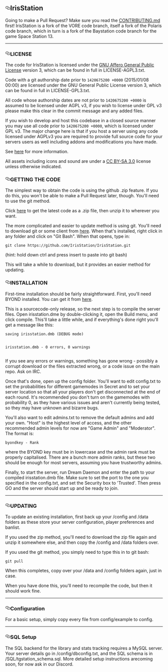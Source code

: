 
      
  <div id="readme" class="readme blob instapaper_body">
    <article class="markdown-body entry-content" itemprop="text"><h1><a id="user-content-irisstation" class="anchor" aria-hidden="true" href="#irisstation"><svg class="octicon octicon-link" viewBox="0 0 16 16" version="1.1" width="16" height="16" aria-hidden="true"><path fill-rule="evenodd" d="M4 9h1v1H4c-1.5 0-3-1.69-3-3.5S2.55 3 4 3h4c1.45 0 3 1.69 3 3.5 0 1.41-.91 2.72-2 3.25V8.59c.58-.45 1-1.27 1-2.09C10 5.22 8.98 4 8 4H4c-.98 0-2 1.22-2 2.5S3 9 4 9zm9-3h-1v1h1c1 0 2 1.22 2 2.5S13.98 12 13 12H9c-.98 0-2-1.22-2-2.5 0-.83.42-1.64 1-2.09V6.25c-1.09.53-2 1.84-2 3.25C6 11.31 7.55 13 9 13h4c1.45 0 3-1.69 3-3.5S14.5 6 13 6z"></path></svg></a>IrisStation</h1>
<p>Going to make a Pull Request? Make sure you read the <a href="/LiquidFirefly/IrisStation/blob/master/.github/CONTRIBUTING.md">CONTRIBUTING.md</a> first!
IrisStation is a fork of the VORE code branch, itself a fork of the Polaris code branch, which in turn is a fork of the Baystation code branch for the game Space Station 13.</p>
<hr>
<h3><a id="user-content-license" class="anchor" aria-hidden="true" href="#license"><svg class="octicon octicon-link" viewBox="0 0 16 16" version="1.1" width="16" height="16" aria-hidden="true"><path fill-rule="evenodd" d="M4 9h1v1H4c-1.5 0-3-1.69-3-3.5S2.55 3 4 3h4c1.45 0 3 1.69 3 3.5 0 1.41-.91 2.72-2 3.25V8.59c.58-.45 1-1.27 1-2.09C10 5.22 8.98 4 8 4H4c-.98 0-2 1.22-2 2.5S3 9 4 9zm9-3h-1v1h1c1 0 2 1.22 2 2.5S13.98 12 13 12H9c-.98 0-2-1.22-2-2.5 0-.83.42-1.64 1-2.09V6.25c-1.09.53-2 1.84-2 3.25C6 11.31 7.55 13 9 13h4c1.45 0 3-1.69 3-3.5S14.5 6 13 6z"></path></svg></a>LICENSE</h3>
<p>The code for IrisStation is licensed under the <a href="http://www.gnu.org/licenses/agpl.html" rel="nofollow">GNU Affero General Public License</a> version 3, which can be found in full in LICENSE-AGPL3.txt.</p>
<p>Code with a git authorship date prior to <code>1420675200 +0000</code> (2015/01/08 00:00) are licensed under the GNU General Public License version 3, which can be found in full in LICENSE-GPL3.txt.</p>
<p>All code whose authorship dates are not prior to <code>1420675200 +0000</code> is assumed to be licensed under AGPL v3, if you wish to license under GPL v3 please make this clear in the commit message and any added files.</p>
<p>If you wish to develop and host this codebase in a closed source manner you may use all code prior to <code>1420675200 +0000</code>, which is licensed under GPL v3.  The major change here is that if you host a server using any code licensed under AGPLv3 you are required to provide full source code for your servers users as well including addons and modifications you have made.</p>
<p>See <a href="https://www.gnu.org/licenses/why-affero-gpl.html" rel="nofollow">here</a> for more information.</p>
<p>All assets including icons and sound are under a <a href="http://creativecommons.org/licenses/by-sa/3.0/" rel="nofollow">CC BY-SA 3.0</a> license unless otherwise indicated.</p>
<h3><a id="user-content-getting-the-code" class="anchor" aria-hidden="true" href="#getting-the-code"><svg class="octicon octicon-link" viewBox="0 0 16 16" version="1.1" width="16" height="16" aria-hidden="true"><path fill-rule="evenodd" d="M4 9h1v1H4c-1.5 0-3-1.69-3-3.5S2.55 3 4 3h4c1.45 0 3 1.69 3 3.5 0 1.41-.91 2.72-2 3.25V8.59c.58-.45 1-1.27 1-2.09C10 5.22 8.98 4 8 4H4c-.98 0-2 1.22-2 2.5S3 9 4 9zm9-3h-1v1h1c1 0 2 1.22 2 2.5S13.98 12 13 12H9c-.98 0-2-1.22-2-2.5 0-.83.42-1.64 1-2.09V6.25c-1.09.53-2 1.84-2 3.25C6 11.31 7.55 13 9 13h4c1.45 0 3-1.69 3-3.5S14.5 6 13 6z"></path></svg></a>GETTING THE CODE</h3>
<p>The simplest way to obtain the code is using the github .zip feature. If you do this, you won't be able to make a Pull Request later, though. You'll need to use the git method.</p>
<p>Click <a href="https://github.com/IrisStation/IrisStation/archive/master.zip">here</a> to get the latest code as a .zip file, then unzip it to wherever you want.</p>
<p>The more complicated and easier to update method is using git.  You'll need to download git or some client from <a href="http://git-scm.com/" rel="nofollow">here</a>.  When that's installed, right click in any folder and click on "Git Bash".  When that opens, type in:</p>
<pre><code>git clone https://github.com/IrisStation/IrisStation.git
</code></pre>
<p>(hint: hold down ctrl and press insert to paste into git bash)</p>
<p>This will take a while to download, but it provides an easier method for updating.</p>
<h3><a id="user-content-installation" class="anchor" aria-hidden="true" href="#installation"><svg class="octicon octicon-link" viewBox="0 0 16 16" version="1.1" width="16" height="16" aria-hidden="true"><path fill-rule="evenodd" d="M4 9h1v1H4c-1.5 0-3-1.69-3-3.5S2.55 3 4 3h4c1.45 0 3 1.69 3 3.5 0 1.41-.91 2.72-2 3.25V8.59c.58-.45 1-1.27 1-2.09C10 5.22 8.98 4 8 4H4c-.98 0-2 1.22-2 2.5S3 9 4 9zm9-3h-1v1h1c1 0 2 1.22 2 2.5S13.98 12 13 12H9c-.98 0-2-1.22-2-2.5 0-.83.42-1.64 1-2.09V6.25c-1.09.53-2 1.84-2 3.25C6 11.31 7.55 13 9 13h4c1.45 0 3-1.69 3-3.5S14.5 6 13 6z"></path></svg></a>INSTALLATION</h3>
<p>First-time installation should be fairly straightforward.  First, you'll need BYOND installed.  You can get it from <a href="http://www.byond.com/" rel="nofollow">here</a>.</p>
<p>This is a sourcecode-only release, so the next step is to compile the server files.  Open irisstation.dme by double-clicking it, open the Build menu, and click compile.  This'll take a little while, and if everything's done right you'll get a message like this:</p>
<pre><code>saving irisstation.dmb (DEBUG mode)

irisstation.dmb - 0 errors, 0 warnings
</code></pre>
<p>If you see any errors or warnings, something has gone wrong - possibly a corrupt download or the files extracted wrong, or a code issue on the main repo.  Ask on IRC.</p>
<p>Once that's done, open up the config folder.  You'll want to edit config.txt to set the probabilities for different gamemodes in Secret and to set your server location so that all your players don't get disconnected at the end of each round.  It's recommended you don't turn on the gamemodes with probability 0, as they have various issues and aren't currently being tested, so they may have unknown and bizarre bugs.</p>
<p>You'll also want to edit admins.txt to remove the default admins and add your own.  "Host" is the highest level of access, and the other recommended admin levels for now are "Game Admin" and "Moderator".  The format is:</p>
<pre><code>byondkey - Rank
</code></pre>
<p>where the BYOND key must be in lowercase and the admin rank must be properly capitalised.  There are a bunch more admin ranks, but these two should be enough for most servers, assuming you have trustworthy admins.</p>
<p>Finally, to start the server, run Dream Daemon and enter the path to your compiled irisstation.dmb file.  Make sure to set the port to the one you  specified in the config.txt, and set the Security box to 'Trusted'.  Then press GO and the server should start up and be ready to join.</p>
<hr>
<h3><a id="user-content-updating" class="anchor" aria-hidden="true" href="#updating"><svg class="octicon octicon-link" viewBox="0 0 16 16" version="1.1" width="16" height="16" aria-hidden="true"><path fill-rule="evenodd" d="M4 9h1v1H4c-1.5 0-3-1.69-3-3.5S2.55 3 4 3h4c1.45 0 3 1.69 3 3.5 0 1.41-.91 2.72-2 3.25V8.59c.58-.45 1-1.27 1-2.09C10 5.22 8.98 4 8 4H4c-.98 0-2 1.22-2 2.5S3 9 4 9zm9-3h-1v1h1c1 0 2 1.22 2 2.5S13.98 12 13 12H9c-.98 0-2-1.22-2-2.5 0-.83.42-1.64 1-2.09V6.25c-1.09.53-2 1.84-2 3.25C6 11.31 7.55 13 9 13h4c1.45 0 3-1.69 3-3.5S14.5 6 13 6z"></path></svg></a>UPDATING</h3>
<p>To update an existing installation, first back up your /config and /data folders
as these store your server configuration, player preferences and banlist.</p>
<p>If you used the zip method, you'll need to download the zip file again and unzip it somewhere else, and then copy the /config and /data folders over.</p>
<p>If you used the git method, you simply need to type this in to git bash:</p>
<pre><code>git pull
</code></pre>
<p>When this completes, copy over your /data and /config folders again, just in case.</p>
<p>When you have done this, you'll need to recompile the code, but then it should work fine.</p>
<hr>
<h3><a id="user-content-configuration" class="anchor" aria-hidden="true" href="#configuration"><svg class="octicon octicon-link" viewBox="0 0 16 16" version="1.1" width="16" height="16" aria-hidden="true"><path fill-rule="evenodd" d="M4 9h1v1H4c-1.5 0-3-1.69-3-3.5S2.55 3 4 3h4c1.45 0 3 1.69 3 3.5 0 1.41-.91 2.72-2 3.25V8.59c.58-.45 1-1.27 1-2.09C10 5.22 8.98 4 8 4H4c-.98 0-2 1.22-2 2.5S3 9 4 9zm9-3h-1v1h1c1 0 2 1.22 2 2.5S13.98 12 13 12H9c-.98 0-2-1.22-2-2.5 0-.83.42-1.64 1-2.09V6.25c-1.09.53-2 1.84-2 3.25C6 11.31 7.55 13 9 13h4c1.45 0 3-1.69 3-3.5S14.5 6 13 6z"></path></svg></a>Configuration</h3>
<p>For a basic setup, simply copy every file from config/example to config.</p>
<hr>
<h3><a id="user-content-sql-setup" class="anchor" aria-hidden="true" href="#sql-setup"><svg class="octicon octicon-link" viewBox="0 0 16 16" version="1.1" width="16" height="16" aria-hidden="true"><path fill-rule="evenodd" d="M4 9h1v1H4c-1.5 0-3-1.69-3-3.5S2.55 3 4 3h4c1.45 0 3 1.69 3 3.5 0 1.41-.91 2.72-2 3.25V8.59c.58-.45 1-1.27 1-2.09C10 5.22 8.98 4 8 4H4c-.98 0-2 1.22-2 2.5S3 9 4 9zm9-3h-1v1h1c1 0 2 1.22 2 2.5S13.98 12 13 12H9c-.98 0-2-1.22-2-2.5 0-.83.42-1.64 1-2.09V6.25c-1.09.53-2 1.84-2 3.25C6 11.31 7.55 13 9 13h4c1.45 0 3-1.69 3-3.5S14.5 6 13 6z"></path></svg></a>SQL Setup</h3>
<p>The SQL backend for the library and stats tracking requires a MySQL server.  Your server details go in /config/dbconfig.txt, and the SQL schema is in /SQL/tgstation_schema.sql.  More detailed setup instructions arecoming soon, for now ask in our Discord.</p>
</div>


  </body>
</html>

